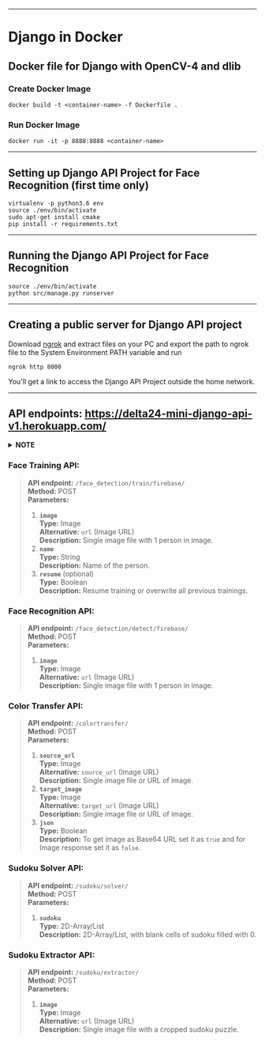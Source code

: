 <!-- GNZ9THYZLF6EUZCH6INAKTTG7THGMBFD -->

---

# Django in Docker
## Docker file for Django with OpenCV-4 and dlib
### Create Docker Image
```
docker build -t <container-name> -f Dockerfile .
```
### Run Docker Image
```
docker run -it -p 8888:8888 <container-name>
```

---

## Setting up Django API Project for Face Recognition (first time only)
```
virtualenv -p python3.6 env
source ./env/bin/activate
sudo apt-get install cmake
pip install -r requirements.txt
```

---

## Running the Django API Project for Face Recognition
```
source ./env/bin/activate
python src/manage.py runserver
```

---

## Creating a public server for Django API project
Download [ngrok](https://ngrok.com/) and extract files on your PC and export the path to ngrok file to the System Environment PATH variable and run
```
ngrok http 8000
```
You'll get a link to access the Django API Project outside the home network.

---

## API endpoints: https://delta24-mini-django-api-v1.herokuapp.com/
<details>
    <summary><strong>NOTE</strong></summary>
    <blockquote>
    <ol>
        <li>Use 100x100 image dimension on these endpoints to avoid memory leak, due to large numpy array. (For face training and face recognition API's)</li>
        <li>Server sleeps after 30 minutes of inactivity and will take time to restart on new requests after 30 minutes of inactivity.</li>
    </ol>
    </blockquote>
</details>

### **Face Training API:**
> **API endpoint:** ```/face_detection/train/firebase/``` <br>
> **Method:** POST <br>
> **Parameters:**<br>
> 1. **```image```**<br>
> **Type:** Image<br>
> **Alternative:** ```url``` (Image URL)<br>
> **Description:** Single image file with 1 person in image.
> 2. **```name```**<br>
> **Type:** String<br>
> **Description:** Name of the person.
> 3. **```resume```** (optional)<br>
> **Type:** Boolean<br>
> **Description:** Resume training or overwrite all previous trainings.

### **Face Recognition API:**
> **API endpoint:** ```/face_detection/detect/firebase/```<br>
> **Method:** POST <br>
> **Parameters:**<br>
> 1. **```image```**<br>
> **Type:** Image<br>
> **Alternative:** ```url``` (Image URL)<br>
> **Description:** Single image file with 1 person in image.

### **Color Transfer API:**
> **API endpoint:** ```/colortransfer/```<br>
> **Method:** POST <br>
> **Parameters:**<br>
> 1. **```source_url```**<br>
> **Type:** Image<br>
> **Alternative:** ```source_url``` (Image URL)<br>
> **Description:** Single image file or URL of image.
> 2. **```target_image```**<br>
> **Type:** Image<br>
> **Alternative:** ```target_url``` (Image URL)<br>
> **Description:** Single image file or URL of image.
> 3. **```json```**<br>
> **Type:** Boolean<br>
> **Description:** To get image as Base64 URL set it as ```true``` and for Image response set it as ```false```.

### **Sudoku Solver API:**
> **API endpoint:** ```/sudoku/solver/```<br>
> **Method:** POST <br>
> **Parameters:**<br>
> 1. **```sudoku```**<br>
> **Type:** 2D-Array/List<br>
> **Description:** 2D-Array/List, with blank cells of sudoku filled with 0.

### **Sudoku Extractor API:**
> **API endpoint:** ```/sudoku/extractor/```<br>
> **Method:** POST <br>
> **Parameters:**<br>
> 1. **```image```**<br>
> **Type:** Image<br>
> **Alternative:** ```url``` (Image URL)<br>
> **Description:** Single image file with a cropped sudoku puzzle.
